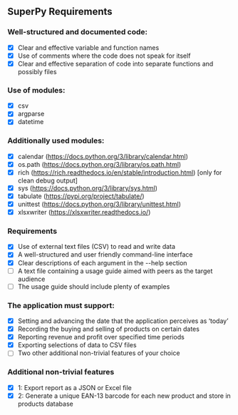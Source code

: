 ## SuperPy Requirements

### Well-structured and documented code:

- [x] Clear and effective variable and function names
- [x] Use of comments where the code does not speak for itself
- [x] Clear and effective separation of code into separate functions and possibly files

### Use of modules:

- [x] csv
- [x] argparse
- [x] datetime

### Additionally used modules:

- [x] calendar (https://docs.python.org/3/library/calendar.html)
- [x] os.path (https://docs.python.org/3/library/os.path.html)
- [x] rich (https://rich.readthedocs.io/en/stable/introduction.html) [only for clean debug output]
- [x] sys (https://docs.python.org/3/library/sys.html)
- [x] tabulate (https://pypi.org/project/tabulate/)
- [x] unittest (https://docs.python.org/3/library/unittest.html)
- [x] xlsxwriter (https://xlsxwriter.readthedocs.io/)

### Requirements

- [x] Use of external text files (CSV) to read and write data
- [x] A well-structured and user friendly command-line interface
- [x] Clear descriptions of each argument in the --help section
- [ ] A text file containing a usage guide aimed with peers as the target audience
- [ ] The usage guide should include plenty of examples

### The application must support:

- [x] Setting and advancing the date that the application perceives as ‘today’
- [x] Recording the buying and selling of products on certain dates
- [x] Reporting revenue and profit over specified time periods
- [x] Exporting selections of data to CSV files
- [ ] Two other additional non-trivial features of your choice

### Additional non-trivial features
- [x] 1: Export report as a JSON or Excel file
- [x] 2: Generate a unique EAN-13 barcode for each new product and store in products database
